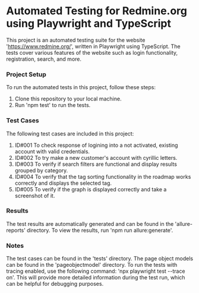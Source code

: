 # Automated Testing for Redmine.org using Playwright and TypeScript

This project is an automated testing suite for the website 'https://www.redmine.org/', written in Playwright using TypeScript. The tests cover various features of the website such as login functionality, registration, search, and more.

### Project Setup

To run the automated tests in this project, follow these steps:
1. Clone this repository to your local machine.
2. Run 'npm test' to run the tests.

### Test Cases

The following test cases are included in this project:
1. ID#001 To check response of logining into a not activated, existing account with valid credentials.
2. ID#002 To try make a new customer's account with cyrillic letters.
3. ID#003 To verify if search filters are functional and display results grouped by category.
4. ID#004 To verify that the tag sorting functionality in the roadmap works correctly and displays the selected tag.
5. ID#005 To verify if the graph is displayed correctly and take a screenshot of it.

### Results

The test results are automatically generated and can be found in the 'allure-reports' directory. To view the results, run 'npm run allure:generate'.

### Notes

The test cases can be found in the 'tests' directory.
The page object models can be found in the 'pageobjectmodel' directory.
To run the tests with tracing enabled, use the following command: 'npx playwright test --trace on'. This will provide more detailed information during the test run, which can be helpful for debugging purposes.